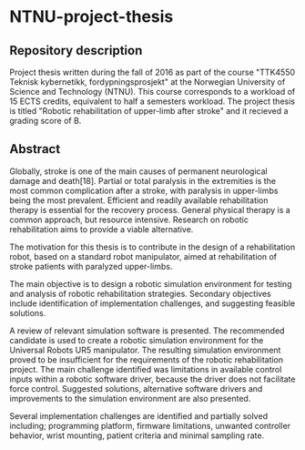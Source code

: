# NTNU-project-thesis
Repository description
------
Project thesis written during the fall of 2016 as part of the course "TTK4550 Teknisk kybernetikk, fordypningsprosjekt" at the Norwegian University of Science and Technology (NTNU). This course corresponds to a workload of 15 ECTS credits, equivalent to half a semesters workload. The project thesis is titled "Robotic rehabilitation of upper-limb after stroke" and it recieved a grading score of B.

Abstract
------
Globally, stroke is one of the main causes of permanent neurological damage and death[18]. Partial or total paralysis in the extremities is the most common complication after a stroke, with paralysis in upper-limbs being the most prevalent. Efficient and readily available rehabilitation therapy is essential for the recovery process. General physical therapy is a common approach, but resource intensive. Research on robotic rehabilitation aims to provide a viable alternative.

The motivation for this thesis is to contribute in the design of a rehabilitation robot, based on a standard robot manipulator, aimed at rehabilitation of stroke patients with paralyzed upper-limbs.

The main objective is to design a robotic simulation environment for testing and analysis of robotic rehabilitation strategies. Secondary objectives include identification of implementation challenges, and suggesting feasible solutions.

A review of relevant simulation software is presented. The recommended candidate is used to create a robotic simulation environment for the Universal Robots UR5 manipulator. The resulting simulation environment proved to be insufficient for the requirements of the robotic rehabilitation project. The main challenge identified was limitations in available control inputs within a robotic software driver, because the driver does not facilitate force control. Suggested solutions, alternative software drivers and improvements to the simulation environment are also presented.

Several implementation challenges are identified and partially solved including; programming platform, firmware limitations, unwanted controller behavior, wrist mounting, patient criteria and minimal sampling rate.
